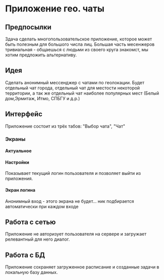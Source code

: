 # Приложение гео. чаты

## Предпосылки

Здача сделать многопользовательское приложение, которое может быть полезным для большого числа лиц. Большая часть месенжеров тривиальная - общаешься с людьми из своего круга знакомст, мы хотим предложить альтернативу.

## Идея
Сделать анонимный мессенджер с чатами по геолокации. Будет отдельный чат города, отдельный чат для местости некоторой территории, а так же отдельный чат наиболее популярных мест (Белый дом,Эрмитаж, Итмо, СПБГУ и д.р.)

## Интерфейс

Приложение состоит из трёх табов: "Выбор чата", "Чат"

### Экраны

#### Актуальное

#### Настройки

Показывает текущий логин пользователя и позволяет выйти из приложения.

#### Экран логина

Анонимный вход - этого экрана не будет... ник подбирается автоматически при каждом входе

## Работа с сетью

Приложение не авторизует пользователя на сервере и загружает релевантный для него диалог.

## Работа с БД

Приложение сохраняет загруженное расписание и созданные задачи в локальную базу данных.
